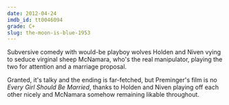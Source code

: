 ```yaml
---
date: 2012-04-24
imdb_id: tt0046094
grade: C+
slug: the-moon-is-blue-1953
---
```


Subversive comedy with would-be playboy wolves Holden and Niven vying to seduce virginal sheep McNamara, who's the real manipulator, playing the two for attention and a marriage proposal.

Granted, it's talky and the ending is far-fetched, but Preminger's film is no <span data-imdb-id="tt0040331">_Every Girl Should Be Married_</span>, thanks to Holden and Niven playing off each other nicely and McNamara somehow remaining likable throughout.
